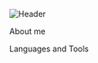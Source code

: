 ![Header](https://github.com/user-attachments/assets/64cdc335-03ec-433c-b1b7-756df4c0aa2c)


About me

Languages and Tools
